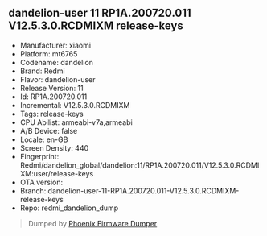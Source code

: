 ## dandelion-user 11 RP1A.200720.011 V12.5.3.0.RCDMIXM release-keys
- Manufacturer: xiaomi
- Platform: mt6765
- Codename: dandelion
- Brand: Redmi
- Flavor: dandelion-user
- Release Version: 11
- Id: RP1A.200720.011
- Incremental: V12.5.3.0.RCDMIXM
- Tags: release-keys
- CPU Abilist: armeabi-v7a,armeabi
- A/B Device: false
- Locale: en-GB
- Screen Density: 440
- Fingerprint: Redmi/dandelion_global/dandelion:11/RP1A.200720.011/V12.5.3.0.RCDMIXM:user/release-keys
- OTA version: 
- Branch: dandelion-user-11-RP1A.200720.011-V12.5.3.0.RCDMIXM-release-keys
- Repo: redmi_dandelion_dump


>Dumped by [Phoenix Firmware Dumper](https://github.com/DroidDumps/phoenix_firmware_dumper)
